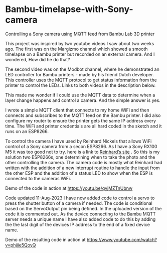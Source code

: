 # Bambu-timelapse-with-Sony-camera
Controlling a Sony camera using MQTT feed from Bambu Lab 3D printer

This project was inspired by two youtube videos I saw about two weeks ago.
The first was on the Margizmo channel which showed a smooth timelapse on a Bambu printer but recorded on an external camera. And I wondered, How did he do that?

The second video was on the Modbot channel, where he demonstrated an LED controller for Bambu printers -  made by his friend Dutch developer. This controller uses the MQTT protocol to get status information from the printer to control the LEDs.
Links to both videos in the description below.

This made me wonder if I could use the MQTT data to determine when a layer change happens and control a camera. And the simple answer is yes.

I wrote a simple MQTT client that connects to my home WiFi and then connects and subscribes to the MQTT feed on the Bambu printer. I did also configure my router to ensure the printer gets the same IP address every time. The WiFi  and printer credentials are all hard coded in the sketch and it runs on an ESP8266.

To control the camera I have used by Reinhard Nickels that allows WiFi control of a Sony camera from a secon ESP8266. As I have a Sony RX100 M5 it was too good not to try. here is a link to [Reinhard’s site](https://glaskugelsehen.wordpress.com/2016/01/08/sony-camera-remote-control-mit-esp8266/) 
.
So this is my solution two ESP8266s, one determining when to take the photo and the other controlling the camera. The camera code is mostly what Reinhard had written with the addition of a new interrupt routine to handle the input from the other ESP and the addition of a status LED to show when the ESP is connected to the cameras WiFi.

Demo of the code in action at https://youtu.be/qvjMZTnUbnw

Code updated 11-Aug-2023
I have now added code to control a servo to press the shutter button of a camera if needed. The code is conditional based on the ServoOutput pin being defined. In the uploaded version of the code it is commented out. As the device connecting to the Bambu MQTT server needs a unique name I have also added code to do this by adding the the last digit of the devices IP address to the end of a fixed device name.

Demo of the resulting code in action at https://www.youtube.com/watch?v=phjiie5QoyQ
